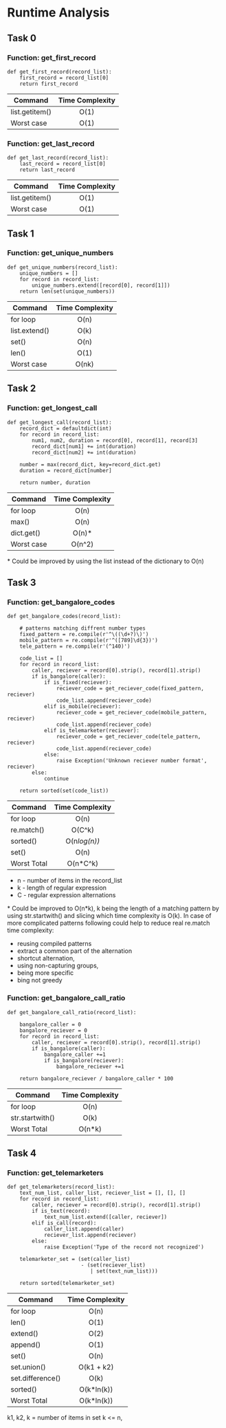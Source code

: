 # Runtime Analysis

## Task 0
### Function: get_first_record
```
def get_first_record(record_list):
    first_record = record_list[0]
    return first_record
```

| Command             | Time Complexity   |
|-------------------  |:---------------:  |
| list.getitem()      |       O(1)        |
| Worst case          |       O(1)        |

### Function: get_last_record
```
def get_last_record(record_list):
    last_record = record_list[0]
    return last_record
```

| Command             | Time Complexity   |
|-------------------  |:---------------:  |
| list.getitem()      |       O(1)        |
| Worst case          |       O(1)        |

## Task 1
### Function: get_unique_numbers
```
def get_unique_numbers(record_list):
    unique_numbers = []
    for record in record_list:
        unique_numbers.extend([record[0], record[1]])
    return len(set(unique_numbers))
```

| Command               | Time Complexity     |
|-------------------    |:---------------:    |
| for loop              |       O(n)          |
|     list.extend()     |       O(k)          |
| set()                 |       O(n)          |
| len()                 |       O(1)          |
| Worst case            |       O(nk)         |

## Task 2
### Function: get_longest_call
```
def get_longest_call(record_list):
    record_dict = defaultdict(int)
    for record in record_list:
        num1, num2, duration = record[0], record[1], record[3]
        record_dict[num1] += int(duration)
        record_dict[num2] += int(duration)

    number = max(record_dict, key=record_dict.get)
    duration = record_dict[number]

    return number, duration
```

| Command            | Time Complexity     |
|----------------    |:---------------:    |
| for loop           |       O(n)          |
| max()              |       O(n)          |
|     dict.get()     |       O(n)*         |
| Worst case         |      O(n^2)         |

\* Could be improved by using the list instead of the dictionary to O(n)

## Task 3
### Function: get_bangalore_codes
```
def get_bangalore_codes(record_list):

    # patterns matching diffrent number types
    fixed_pattern = re.compile(r'^\((\d+?)\)')
    mobile_pattern = re.compile(r'^([789]\d{3})')
    tele_pattern = re.compile(r'(^140)')

    code_list = []
    for record in record_list:
        caller, reciever = record[0].strip(), record[1].strip()
        if is_bangalore(caller):
            if is_fixed(reciever):
                reciever_code = get_reciever_code(fixed_pattern, reciever)
                code_list.append(reciever_code)
            elif is_mobile(reciever):
                reciever_code = get_reciever_code(mobile_pattern, reciever)
                code_list.append(reciever_code)
            elif is_telemarketer(reciever):
                reciever_code = get_reciever_code(tele_pattern, reciever)
                code_list.append(reciever_code)
            else:
                raise Exception('Unknown reciever number format', reciever)
        else:
            continue

    return sorted(set(code_list))
```

| Command            | Time Complexity     |
|----------------    |:---------------:    |
| for loop           |       O(n)          |
|     re.match()     |      O(C^k)         |
| sorted()           |   O(n*log(n))*      |
|     set()          |       O(n)          |
| Worst Total        |     O(n*C^k)        |

- n - number of items in the record_list
- k - length of regular expression
- C - regular expression alternations

\* Could be improved to O(n*k), k being the length of a matching pattern by using str.startwith() and slicing which time complexity is O(k). In case of more complicated patterns following could help to reduce real re.match time complexity:
- reusing compiled patterns
- extract a common part of the alternation
- shortcut alternation,
- using non-capturing groups,
- being more specific
- bing not greedy

### Function: get_bangalore_call_ratio
```
def get_bangalore_call_ratio(record_list):

    bangalore_caller = 0
    bangalore_reciever = 0
    for record in record_list:
        caller, reciever = record[0].strip(), record[1].strip()
        if is_bangalore(caller):
            bangalore_caller +=1
            if is_bangalore(reciever):
                bangalore_reciever +=1

    return bangalore_reciever / bangalore_caller * 100
```

| Command                 | Time Complexity     |
|---------------------    |:---------------:    |
| for loop                |       O(n)          |
|     str.startwith()     |       O(k)          |
| Worst Total             |      O(n*k)         |

## Task 4
### Function: get_telemarketers
```
def get_telemarketers(record_list):
    text_num_list, caller_list, reciever_list = [], [], []
    for record in record_list:
        caller, reciever = record[0].strip(), record[1].strip()
        if is_text(record):
            text_num_list.extend([caller, reciever])
        elif is_call(record):
            caller_list.append(caller)
            reciever_list.append(reciever)
        else:
            raise Exception('Type of the record not recognized')

    telemarketer_set = (set(caller_list)
                        - (set(reciever_list)
                           | set(text_num_list)))

    return sorted(telemarketer_set)
```

| Command              | Time Complexity     |
|------------------    |:---------------:    |
| for loop             |       O(n)          |
|     len()            |       O(1)          |
|     extend()         |       O(2)          |
|     append()         |       O(1)          |
| set()                |       O(n)          |
| set.union()          |    O(k1 + k2)       |
| set.difference()     |       O(k)          |
| sorted()             |    O(k*ln(k))       |
| Worst Total          |    O(k*ln(k))       |

k1, k2, k = number of items in set k <= n,
